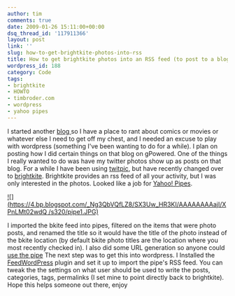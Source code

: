 ```yaml
---
author: tim
comments: true
date: 2009-01-26 15:11:00+00:00
dsq_thread_id: '117911366'
layout: post
link: ''
slug: how-to-get-brightkite-photos-into-rss
title: How to get brightkite photos into an RSS feed (to post to a blog)
wordpress_id: 188
category: Code
tags:
- brightkite
- HOWTO
- timbroder.com
- wordpress
- yahoo pipes
---
```


I started another [blog ](http://timbroder.com)so I have a place to rant about
comics or movies or whatever else I need to get off my chest, and I needed an
excuse to play with wordpress (something I've been wanting to do for a while).
I plan on posting how I did certain things on that blog on gPowered. One of
the things I really wanted to do was have my twitter photos show up as posts
on that blog. For a while I have been using
[twitpic](http://twitpic.com/photos/broderboy), but have recently changed over
to [brightkite](http://brightkite.com/people/broderboy). Brightkite provides
an rss feed of all your activity, but I was only interested in the photos.
Looked like a job for [Yahoo!
Pipes](http://pipes.yahoo.com/pipes/pipe.info?_id=PMOQjpHo3RGyu7JdLXO0Kg).

[![](https://4.bp.blogspot.com/_Ng3QbVQfLZ8/SX3Uw_HR3KI/AAAAAAAAajI/XPnLMt02wdQ
/s320/pipe1.JPG)](https://4.bp.blogspot.com/_Ng3QbVQfLZ8/SX3Uw_HR3KI/AAAAAAAAajI/XPnLMt02wdQ/s1600-h/pipe1.JPG)

I imported the bkite feed into pipes, filtered on the items that were photo
posts, and renamed the title so it would have the title of the photo instead
of the bkite location (by default bkite photo titles are the location where
you most recently checked in). I also did some URL generation so anyone could
[use the pipe](http://pipes.yahoo.com/pipes/pipe.run?_id=PMOQjpHo3RGyu7JdLXO0Kg&_render=rss&username=broderboy) The next step was to get this into
wordpress. I Installed the
[FeedWordPress](http://projects.radgeek.com/feedwordpress/) plugin and set it
up to import the pipe's RSS feed. You can tweak the the settings on what user
should be used to write the posts, categories, tags, permalinks (I set mine to
point directly back to brightkite). Hope this helps someone out there,
enjoy
